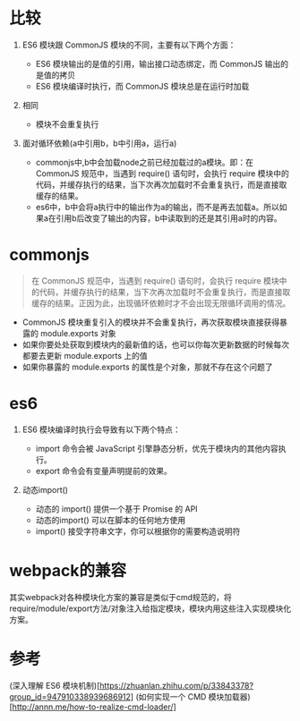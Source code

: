 
# 比较
1. ES6 模块跟 CommonJS 模块的不同，主要有以下两个方面：

   - ES6 模块输出的是值的引用，输出接口动态绑定，而 CommonJS 输出的是值的拷贝
   - ES6 模块编译时执行，而 CommonJS 模块总是在运行时加载

2. 相同

   - 模块不会重复执行

3. 面对循环依赖(a中引用b，b中引用a，运行a)

   - commonjs中,b中会加载node之前已经加载过的a模块。即：在 CommonJS 规范中，当遇到 require() 语句时，会执行 require 模块中的代码，并缓存执行的结果，当下次再次加载时不会重复执行，而是直接取缓存的结果。
   - es6中，b中会将a执行中的输出作为a的输出，而不是再去加载a。所以如果a在引用b后改变了输出的内容，b中读取到的还是其引用a时的内容。

# commonjs
> 在 CommonJS 规范中，当遇到 require() 语句时，会执行 require 模块中的代码，并缓存执行的结果，当下次再次加载时不会重复执行，而是直接取缓存的结果。正因为此，出现循环依赖时才不会出现无限循环调用的情况。

 - CommonJS 模块重复引入的模块并不会重复执行，再次获取模块直接获得暴露的 module.exports 对象
 - 如果你要处处获取到模块内的最新值的话，也可以你每次更新数据的时候每次都要去更新 module.exports 上的值
 - 如果你暴露的 module.exports 的属性是个对象，那就不存在这个问题了

# es6

1. ES6 模块编译时执行会导致有以下两个特点：

   - import 命令会被 JavaScript 引擎静态分析，优先于模块内的其他内容执行。
   - export 命令会有变量声明提前的效果。

2. 动态import()

   - 动态的 import() 提供一个基于 Promise 的 API
   - 动态的import() 可以在脚本的任何地方使用
   - import() 接受字符串文字，你可以根据你的需要构造说明符

# webpack的兼容

其实webpack对各种模块化方案的兼容是类似于cmd规范的，将require/module/export方法/对象注入给指定模块，模块内用这些注入实现模块化方案。

# 参考
(深入理解 ES6 模块机制)[https://zhuanlan.zhihu.com/p/33843378?group_id=947910338939686912]
(如何实现一个 CMD 模块加载器)[http://annn.me/how-to-realize-cmd-loader/]
